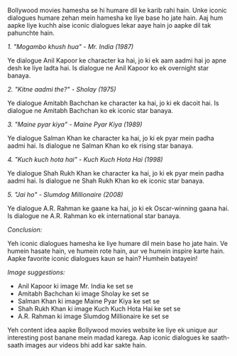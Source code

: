 Bollywood movies hamesha se hi humare dil ke karib rahi hain. Unke iconic dialogues humare zehan mein hamesha ke liye base ho jate hain. Aaj hum aapke liye kuchh aise iconic dialogues lekar aaye hain jo aapke dil tak pahunchte hain.

*1. "Mogambo khush hua" - Mr. India (1987)*

Ye dialogue Anil Kapoor ke character ka hai, jo ki ek aam aadmi hai jo apne desh ke liye ladta hai. Is dialogue ne Anil Kapoor ko ek overnight star banaya.

*2. "Kitne aadmi the?" - Sholay (1975)*

Ye dialogue Amitabh Bachchan ke character ka hai, jo ki ek dacoit hai. Is dialogue ne Amitabh Bachchan ko ek iconic star banaya.

*3. "Maine pyar kiya" - Maine Pyar Kiya (1989)*

Ye dialogue Salman Khan ke character ka hai, jo ki ek pyar mein padha aadmi hai. Is dialogue ne Salman Khan ko ek rising star banaya.

*4. "Kuch kuch hota hai" - Kuch Kuch Hota Hai (1998)*

Ye dialogue Shah Rukh Khan ke character ka hai, jo ki ek pyar mein padha aadmi hai. Is dialogue ne Shah Rukh Khan ko ek iconic star banaya.

*5. "Jai ho" - Slumdog Millionaire (2008)*

Ye dialogue A.R. Rahman ke gaane ka hai, jo ki ek Oscar-winning gaana hai. Is dialogue ne A.R. Rahman ko ek international star banaya.

*Conclusion:*

Yeh iconic dialogues hamesha ke liye humare dil mein base ho jate hain. Ve humein hasate hain, ve humein rote hain, aur ve humein inspire karte hain. Aapke favorite iconic dialogues kaun se hain? Humhein batayein!

*Image suggestions:*

- Anil Kapoor ki image Mr. India ke set se
- Amitabh Bachchan ki image Sholay ke set se
- Salman Khan ki image Maine Pyar Kiya ke set se
- Shah Rukh Khan ki image Kuch Kuch Hota Hai ke set se
- A.R. Rahman ki image Slumdog Millionaire ke set se

Yeh content idea aapke Bollywood movies website ke liye ek unique aur interesting post banane mein madad karega. Aap iconic dialogues ke saath-saath images aur videos bhi add kar sakte hain.
